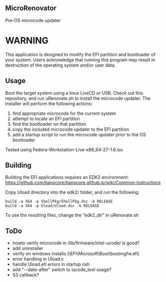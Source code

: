 ## MicroRenovator
Pre-OS microcode updater

# WARNING

This application is designed to modify the EFI partition and bootloader of
your system. Users acknowledge that running this program may result in
destruction of the operating system and/or user data.


## Usage

Boot the target system using a linux LiveCD or USB. Check out this
repository, and run uRenovate.sh to install the microcode updater.
The installer will perform the following actions:
1. find appropriate microcode for the current system
2. attempt to locate an EFI partition
3. find the bootloader on that partition
4. copy the included microcode updater to the EFI partition
5. add a startup script to run the microcode updater prior to the OS bootloader

Tested using Fedora-Workstation-Live-x86_64-27-1.6.iso


## Building

Building the EFI applications requires an EDK2 environment:
https://github.com/tianocore/tianocore.github.io/wiki/Common-instructions

Copy Uload directory into the edk2/ folder, and run the following:
```
build -a X64 -p ShellPkg/ShellPkg.dsc -b RELEASE
build -a X64 -p Uload/Uload.dsc -b RELEASE
```

To use the resulting files, change the "edk2_dir" in uRenovate.sh


## ToDo
- howto verify microcode in /lib/firmware/intel-ucode/ is good?
- add uninstaller
- verify on windows installs (\EFI\Microsoft\Boot\bootmgfw.efi)
- error handling in Uload.c
- handle Uload.efi errors in startup.nsh
- add "--date-after" switch to iucode_tool usage?
- S3 callback?

